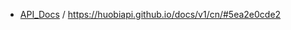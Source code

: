 - [API_Docs](https://github.com/huobiapi/API_Docs) / https://huobiapi.github.io/docs/v1/cn/#5ea2e0cde2
